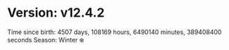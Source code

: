 # Version: v12.4.2
Time since birth: 4507 days, 108169 hours, 6490140 minutes, 389408400 seconds
Season: Winter ❄️
